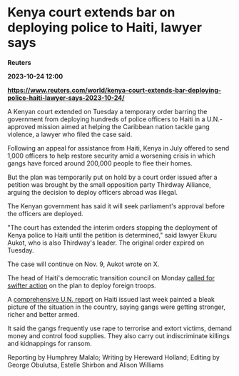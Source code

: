 # Kenya court extends bar on deploying police to Haiti, lawyer says
**Reuters**

**2023-10-24 12:00**

**https://www.reuters.com/world/kenya-court-extends-bar-deploying-police-haiti-lawyer-says-2023-10-24/**

A Kenyan court extended on Tuesday a temporary order barring the government from deploying hundreds of police officers to Haiti in a U.N.-approved mission aimed at helping the Caribbean nation tackle gang violence, a lawyer who filed the case said.

Following an appeal for assistance from Haiti, Kenya in July offered to send 1,000 officers to help restore security amid a worsening crisis in which gangs have forced around 200,000 people to flee their homes.

But the plan was temporarily put on hold by a court order issued after a petition was brought by the small opposition party Thirdway Alliance, arguing the decision to deploy officers abroad was illegal.

The Kenyan government has said it will seek parliament's approval before the officers are deployed.

"The court has extended the interim orders stopping the deployment of Kenya police to Haiti until the petition is determined," said lawyer Ekuru Aukot, who is also Thirdway's leader. The original order expired on Tuesday.

The case will continue on Nov. 9, Aukot wrote on X.

The head of Haiti's democratic transition council on Monday [called for swifter action](https://www.reuters.com/world/americas/move-words-actions-haiti-transition-chief-tells-un-2023-10-23/) on the plan to deploy foreign troops.

A [comprehensive U.N. report](https://www.reuters.com/world/americas/haitian-gangs-run-schools-clinics-government-absent-un-report-2023-10-19/) on Haiti issued last week painted a bleak picture of the situation in the country, saying gangs were getting stronger, richer and better armed.

It said the gangs frequently use rape to terrorise and extort victims, demand money and control food supplies. They also carry out indiscriminate killings and kidnappings for ransom.

Reporting by Humphrey Malalo; Writing by Hereward Holland; Editing by George Obulutsa, Estelle Shirbon and Alison Williams